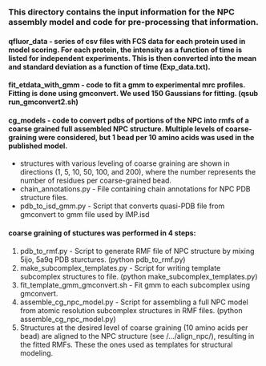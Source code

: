 ### This directory contains the input information for the NPC assembly model and code for pre-processing that information.

#### qfluor_data - series of csv files with FCS data for each protein used in model scoring. For each protein, the intensity as a function of time is listed for independent experiments. This is then converted into the mean and standard deviation as a function of time (Exp_data.txt).

#### fit_etdata_with_gmm - code to fit a gmm to experimental mrc profiles. Fitting is done using gmconvert. We used 150 Gaussians for fitting. (qsub run_gmconvert2.sh)

#### cg_models - code to convert pdbs of portions of the NPC into rmfs of a coarse grained full assembled NPC structure. Multiple levels of coarse-graining were considered, but 1 bead per 10 amino acids was used in the published model.
- structures with various leveling of coarse graining are shown in directions (1, 5, 10, 50, 100, and 200), where the number represents the number of residues per coarse-grained bead.
- chain_annotations.py - File containing chain annotations for NPC PDB structure files.
- pdb_to_isd_gmm.py - Script that converts quasi-PDB file from gmconvert to gmm file used by IMP.isd

#### coarse graining of stuctures was performed in 4 steps:
1. pdb_to_rmf.py - Script to generate RMF file of NPC structure by mixing 5ijo, 5a9q PDB sturctures. (python pdb_to_rmf.py)
2. make_subcomplex_templates.py - Script for writing template subcomplex structures to file. (python make_subcomplex_templates.py)
3. fit_template_gmm_gmconvert.sh - Fit gmm to each subcomplex using gmconvert.
4. assemble_cg_npc_model.py - Script for assembling a full NPC model from atomic resolution subcomplex structures in RMF files. (python assemble_cg_npc_model.py)
5. Structures at the desired level of coarse graining (10 amino acids per bead) are aligned to the NPC structure (see /.../align_npc/), resulting in the fitted RMFs. These the ones used as templates for structural modeling.